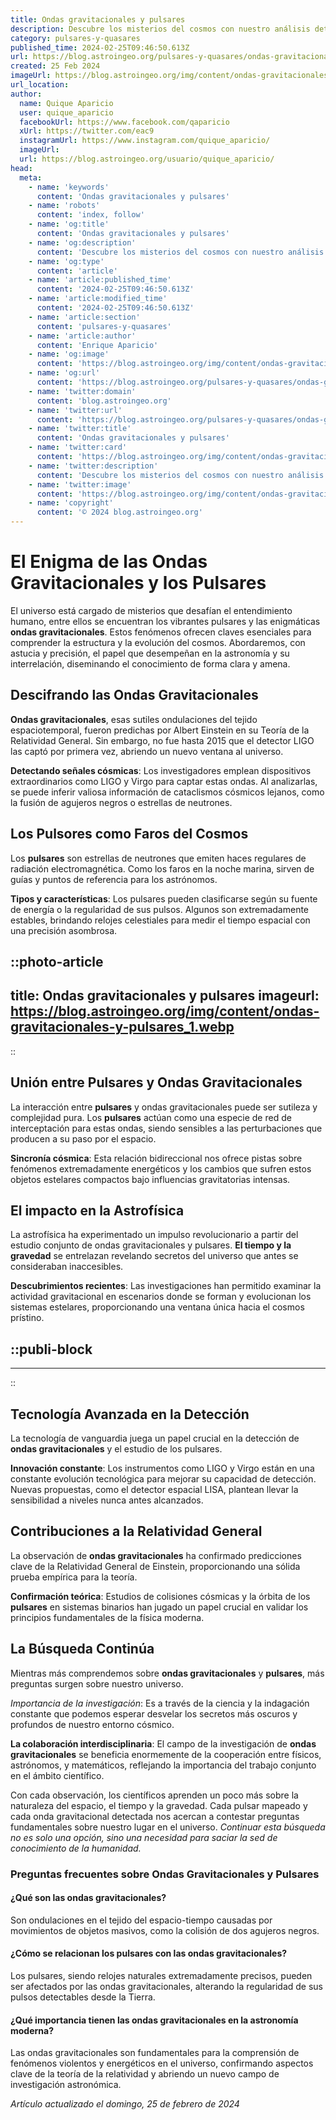 ```yaml
---
title: Ondas gravitacionales y pulsares
description: Descubre los misterios del cosmos con nuestro análisis detallado sobre ondas gravitacionales y pulsares, la clave del universo.
category: pulsares-y-quasares
published_time: 2024-02-25T09:46:50.613Z
url: https://blog.astroingeo.org/pulsares-y-quasares/ondas-gravitacionales-y-pulsares
created: 25 Feb 2024
imageUrl: https://blog.astroingeo.org/img/content/ondas-gravitacionales-y-pulsares_1.webp
url_location:
author:
  name: Quique Aparicio
  user: quique_aparicio
  facebookUrl: https://www.facebook.com/qaparicio
  xUrl: https://twitter.com/eac9
  instagramUrl: https://www.instagram.com/quique_aparicio/
  imageUrl: 
  url: https://blog.astroingeo.org/usuario/quique_aparicio/
head:
  meta:
    - name: 'keywords'
      content: 'Ondas gravitacionales y pulsares'
    - name: 'robots'
      content: 'index, follow'
    - name: 'og:title'
      content: 'Ondas gravitacionales y pulsares'
    - name: 'og:description'
      content: 'Descubre los misterios del cosmos con nuestro análisis detallado sobre ondas gravitacionales y pulsares, la clave del universo.'
    - name: 'og:type'
      content: 'article'
    - name: 'article:published_time'
      content: '2024-02-25T09:46:50.613Z'
    - name: 'article:modified_time'
      content: '2024-02-25T09:46:50.613Z'
    - name: 'article:section'
      content: 'pulsares-y-quasares'
    - name: 'article:author'
      content: 'Enrique Aparicio'
    - name: 'og:image'
      content: 'https://blog.astroingeo.org/img/content/ondas-gravitacionales-y-pulsares_1.webp'
    - name: 'og:url'
      content: 'https://blog.astroingeo.org/pulsares-y-quasares/ondas-gravitacionales-y-pulsares'
    - name: 'twitter:domain'
      content: 'blog.astroingeo.org'
    - name: 'twitter:url'
      content: 'https://blog.astroingeo.org/pulsares-y-quasares/ondas-gravitacionales-y-pulsares'
    - name: 'twitter:title'
      content: 'Ondas gravitacionales y pulsares'
    - name: 'twitter:card'
      content: 'https://blog.astroingeo.org/img/content/ondas-gravitacionales-y-pulsares_1.webp'
    - name: 'twitter:description'
      content: 'Descubre los misterios del cosmos con nuestro análisis detallado sobre ondas gravitacionales y pulsares, la clave del universo.'
    - name: 'twitter:image'
      content: 'https://blog.astroingeo.org/img/content/ondas-gravitacionales-y-pulsares_1.webp'
    - name: 'copyright'
      content: '© 2024 blog.astroingeo.org'
---
```

# El Enigma de las Ondas Gravitacionales y los Pulsares

El universo está cargado de misterios que desafían el entendimiento humano, entre ellos se encuentran los vibrantes pulsares y las enigmáticas **ondas gravitacionales**. Estos fenómenos ofrecen claves esenciales para comprender la estructura y la evolución del cosmos. Abordaremos, con astucia y precisión, el papel que desempeñan en la astronomía y su interrelación, diseminando el conocimiento de forma clara y amena.

## Descifrando las Ondas Gravitacionales

**Ondas gravitacionales**, esas sutiles ondulaciones del tejido espaciotemporal, fueron predichas por Albert Einstein en su Teoría de la Relatividad General. Sin embargo, no fue hasta 2015 que el detector LIGO las captó por primera vez, abriendo un nuevo ventana al universo.

**Detectando señales cósmicas**: Los investigadores emplean dispositivos extraordinarios como LIGO y Virgo para captar estas ondas. Al analizarlas, se puede inferir valiosa información de cataclismos cósmicos lejanos, como la fusión de agujeros negros o estrellas de neutrones.

## Los Pulsores como Faros del Cosmos

Los **pulsares** son estrellas de neutrones que emiten haces regulares de radiación electromagnética. Como los faros en la noche marina, sirven de guías y puntos de referencia para los astrónomos.

**Tipos y características**: Los pulsares pueden clasificarse según su fuente de energía o la regularidad de sus pulsos. Algunos son extremadamente estables, brindando relojes celestiales para medir el tiempo espacial con una precisión asombrosa.


::photo-article
---
title: Ondas gravitacionales y pulsares
imageurl: https://blog.astroingeo.org/img/content/ondas-gravitacionales-y-pulsares_1.webp
---
::


## Unión entre Pulsares y Ondas Gravitacionales

La interacción entre **pulsares** y ondas gravitacionales puede ser sutileza y complejidad pura. Los **pulsares** actúan como una especie de red de interceptación para estas ondas, siendo sensibles a las perturbaciones que producen a su paso por el espacio.

**Sincronía cósmica**: Esta relación bidireccional nos ofrece pistas sobre fenómenos extremadamente energéticos y los cambios que sufren estos objetos estelares compactos bajo influencias gravitatorias intensas.

## El impacto en la Astrofísica

La astrofísica ha experimentado un impulso revolucionario a partir del estudio conjunto de ondas gravitacionales y pulsares. **El tiempo y la gravedad** se entrelazan revelando secretos del universo que antes se consideraban inaccesibles.

**Descubrimientos recientes**: Las investigaciones han permitido examinar la actividad gravitacional en escenarios donde se forman y evolucionan los sistemas estelares, proporcionando una ventana única hacia el cosmos prístino.


  ::publi-block
  ---
  ---
  ::
  
  
## Tecnología Avanzada en la Detección

La tecnología de vanguardia juega un papel crucial en la detección de **ondas gravitacionales** y el estudio de los pulsares.

**Innovación constante**: Los instrumentos como LIGO y Virgo están en una constante evolución tecnológica para mejorar su capacidad de detección. Nuevas propuestas, como el detector espacial LISA, plantean llevar la sensibilidad a niveles nunca antes alcanzados.

## Contribuciones a la Relatividad General

La observación de **ondas gravitacionales** ha confirmado predicciones clave de la Relatividad General de Einstein, proporcionando una sólida prueba empírica para la teoría.

**Confirmación teórica**: Estudios de colisiones cósmicas y la órbita de los **pulsares** en sistemas binarios han jugado un papel crucial en validar los principios fundamentales de la física moderna.

## La Búsqueda Continúa

Mientras más comprendemos sobre **ondas gravitacionales** y **pulsares**, más preguntas surgen sobre nuestro universo.

*Importancia de la investigación*: Es a través de la ciencia y la indagación constante que podemos esperar desvelar los secretos más oscuros y profundos de nuestro entorno cósmico.

**La colaboración interdisciplinaria**: El campo de la investigación de **ondas gravitacionales** se beneficia enormemente de la cooperación entre físicos, astrónomos, y matemáticos, reflejando la importancia del trabajo conjunto en el ámbito científico.

Con cada observación, los científicos aprenden un poco más sobre la naturaleza del espacio, el tiempo y la gravedad. Cada pulsar mapeado y cada onda gravitacional detectada nos acercan a contestar preguntas fundamentales sobre nuestro lugar en el universo. *Continuar esta búsqueda no es solo una opción, sino una necesidad para saciar la sed de conocimiento de la humanidad.*

### Preguntas frecuentes sobre Ondas Gravitacionales y Pulsares

#### ¿Qué son las ondas gravitacionales?
Son ondulaciones en el tejido del espacio-tiempo causadas por movimientos de objetos masivos, como la colisión de dos agujeros negros.

#### ¿Cómo se relacionan los pulsares con las ondas gravitacionales?
Los pulsares, siendo relojes naturales extremadamente precisos, pueden ser afectados por las ondas gravitacionales, alterando la regularidad de sus pulsos detectables desde la Tierra.

#### ¿Qué importancia tienen las ondas gravitacionales en la astronomía moderna?
Las ondas gravitacionales son fundamentales para la comprensión de fenómenos violentos y energéticos en el universo, confirmando aspectos clave de la teoría de la relatividad y abriendo un nuevo campo de investigación astronómica.

_Artículo actualizado el domingo, 25 de febrero de 2024_